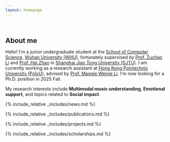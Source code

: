 ```yaml
---
layout: homepage
---
```


<h1 id="about-me"></h1>

<h2 style="margin: 60px 0px 10px;">About me</h2>

Hello! I'm a junior undergraduate student at the [School of Computer Science](https://cs.whu.edu.cn/), [Wuhan University (WHU)](https://www.whu.edu.cn/), fortunately supervised by [Prof. Zuchao Li](https://zcli-charlie.github.io/) and [Prof. Hai Zhao](https://bcmi.sjtu.edu.cn/home/zhaohai/) in [Shanghai Jiao Tong University (SJTU)](https://www.sjtu.edu.cn/). I am currently working as a research assistant at [Hong Kong Polytechnic University (PolyU)](https://www.polyu.edu.hk/), advised by  [Prof. Maggie Wenjie Li](https://web.comp.polyu.edu.hk/cswjli/). I'm now looking for a Ph.D. position in 2025 Fall.

My research interests include **Multimodal music understanding**, **Emotional support**, and topics related to **Social impact**.

{% include_relative _includes/news.md %}

{% include_relative _includes/publications.md %}

{% include_relative _includes/projects.md %}

{% include_relative _includes/scholarships.md %}
